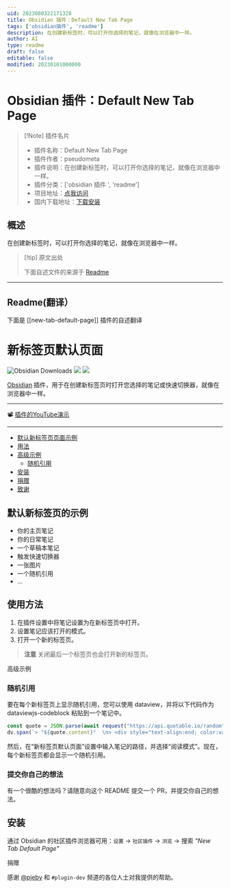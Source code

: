 ```yaml
---
uid: 2023080322171328
title: Obsidian 插件：Default New Tab Page
tags: ['obsidian插件', 'readme']
description: 在创建新标签时，可以打开你选择的笔记，就像在浏览器中一样。
author: AI
type: readme
draft: false
editable: false
modified: 20230101000000
---
```


# Obsidian 插件：Default New Tab Page

> [!Note] 插件名片
> - 插件名称：Default New Tab Page
> - 插件作者：pseudometa
> - 插件说明：在创建新标签时，可以打开你选择的笔记，就像在浏览器中一样。
> - 插件分类：['obsidian 插件 ', 'readme']
> - 项目地址：[点我访问](https://github.com/chrisgrieser/new-tab-default-page)
> - 国内下载地址：[下载安装](https://pkmer.cn/products/plugin/pluginMarket/?new-tab-default-page)

## 概述

在创建新标签时，可以打开你选择的笔记，就像在浏览器中一样。

> [!tip] 原文出处
>
>下面自述文件的来源于 [Readme](https://ghproxy.net/https://raw.githubusercontent.com/chrisgrieser/new-tab-default-page/main/README.md)
>

---

## Readme(翻译）

下面是 [[new-tab-default-page]] 插件的自述翻译

# 新标签页默认页面

![Obsidian Downloads](https://img.shields.io/badge/dynamic/json?logo=obsidian&color=%23483699&label=downloads&query=%24%5B%22new-tab-default-page%22%5D.downloads&url=https%3A%2F%2Fraw.githubusercontent.com%2Fobsidianmd%2Fobsidian-releases%2Fmaster%2Fcommunity-plugin-stats.json&style=plastic) ![](https://img.shields.io/github/v/release/chrisgrieser/new-tab-default-page?label=Latest%20Release&style=plastic) [![](https://img.shields.io/badge/changelog-click%20here-FFE800?style=plastic)](Changelog.md)

[Obsidian](https://obsidian.md/) 插件，用于在创建新标签页时打开您选择的笔记或快速切换器，就像在浏览器中一样。

---

📽️ [插件的YouTube演示](https://www.youtube.com/watch?v=PKcnKqErwJw&t=2s)

---

<!--toc:start-->
  - [默认新标签页页面示例](#默认新标签页页面示例)
  - [用法](#用法)
  - [高级示例](#高级示例)
    - [随机引用](#随机引用)
  - [安装](#安装)
  - [捐赠](#捐赠)
  - [致谢](#致谢)
<!--toc:end-->

## 默认新标签页的示例

- 你的主页笔记
- 你的日常笔记
- 一个草稿本笔记
- 触发快速切换器
- 一张图片
- 一个随机引用
- ...

## 使用方法

1. 在插件设置中将笔记设置为在新标签页中打开。
2. 设置笔记应该打开的模式。
3. 打开一个新的标签页。

> __注意__
> 关闭最后一个标签页也会打开新的标签页。

高级示例

### 随机引用

要在每个新标签页上显示随机引用，您可以使用 dataview，并将以下代码作为 dataviewjs-codeblock 粘贴到一个笔记中。

```js
const quote = JSON.parse(await request("https://api.quotable.io/random"));
dv.span(`> "${quote.content}"  \n> <div style="text-align:end; color:var(--text-muted); font-weight: 600; font-size:90%;">– ${quote.author}</div>`);
```

然后，在“新标签页默认页面”设置中输入笔记的路径，并选择“阅读模式”。现在，每个新标签页都会显示一个随机引用。

### 提交你自己的想法

有一个很酷的想法吗？请随意向这个 README 提交一个 PR，并提交你自己的想法。

## 安装

通过 Obsidian 的社区插件浏览器可用：`设置` → `社区插件` → `浏览` → 搜索 *"New Tab Default Page"*

捐赠

感谢 [@pjeby](https://github.com/pjeby) 和 `#plugin-dev` 频道的各位人士对我提供的帮助。

